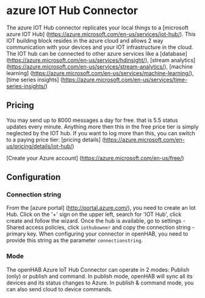 # azure IOT Hub Connector

The azure IOT Hub connector replicates your local things to a [microsoft azure IOT Hub]
(https://azure.microsoft.com/en-us/services/iot-hub/).
This IOT building block resides in the azure cloud and allows 2 way communication with your devices and your IOT infrastructure in the cloud.
The IOT hub can be connected to other azure services like a [database] (https://azure.microsoft.com/en-us/services/hdinsight/), [stream analytics] (https://azure.microsoft.com/en-us/services/stream-analytics/), [machine learning] (https://azure.microsoft.com/en-us/services/machine-learning/), [time series insights] (https://azure.microsoft.com/en-us/services/time-series-insights/)

## Pricing

You may send up to 8000 messages a day for free. that is 5.5 status updates every minute. Anything more then this in the free price tier is simply neglected by the IOT hub.
If you want to log more than this, you can switch to a paying price tier: [pricing details] (https://azure.microsoft.com/en-us/pricing/details/iot-hub/)

[Create your Azure account] (https://azure.microsoft.com/en-us/free/)

## Configuration

### Connection string 

From the [azure portal] (http://portal.azure.com/), you need to create an Iot Hub. Click on the '+' sign on the upper left, search for 'IOT Hub', click create and follow the wizard. Once the hub is available, go to settings - Shared access policies, click `iothubowner` and copy the connection string - primary key.
When configuring your connector in openHAB, you need to provide this string as the parameter `connectionstring`.

### Mode

The openHAB Azure IoT Hub Connector can operate in 2 modes:
Publish (only) or publish and command.
In publish mode, openHAB will sync all its devices and its status changes to Azure.
In publish & command mode, you can also send cloud to device commands.
